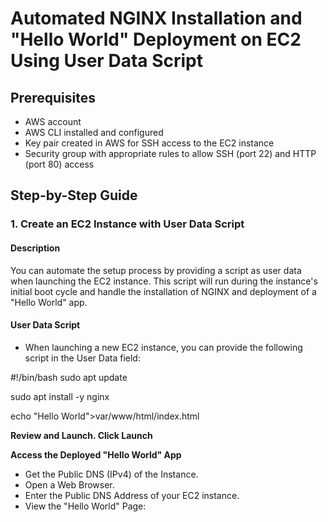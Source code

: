 # Automated NGINX Installation and "Hello World" Deployment on EC2 Using User Data Script

## Prerequisites

- AWS account
- AWS CLI installed and configured
- Key pair created in AWS for SSH access to the EC2 instance
- Security group with appropriate rules to allow SSH (port 22) and HTTP (port 80) access

## Step-by-Step Guide

### 1. Create an EC2 Instance with User Data Script

#### Description
You can automate the setup process by providing a script as user data when launching the EC2 instance. This script will run during the instance's initial boot cycle and handle the installation of NGINX and deployment of a "Hello World" app.

#### User Data Script
- When launching a new EC2 instance, you can provide the following script in the User Data field:


#!/bin/bash
sudo apt update

sudo apt install -y nginx

echo "Hello World">var/www/html/index.html

**Review and Launch. Click Launch**

**Access the Deployed "Hello World" App**

- Get the Public DNS (IPv4) of the Instance.
- Open a Web Browser.
- Enter the Public DNS Address of your EC2 instance.
- View the "Hello World" Page:
